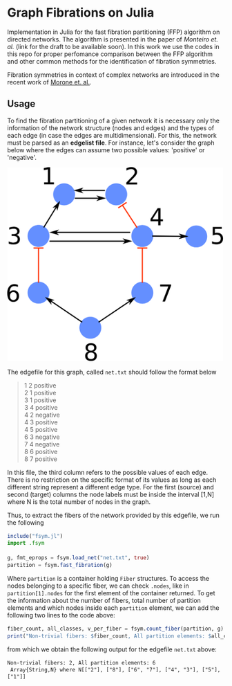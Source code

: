# Graph Fibrations on Julia

Implementation in Julia for the fast fibration partitioning (FFP) algorithm on directed networks. The algorithm is presented 
in the paper of *Monteiro et. al.* (link for the draft to be available soon). In this work we use the codes in this repo for
proper perfomance comparison between the FFP algorithm and other common methods for the identification of fibration symmetries. 

Fibration symmetries in context of complex networks are introduced in the recent work of [Morone et. al.](https://www.pnas.org/content/117/15/8306).

## Usage 

To find the fibration partitioning of a given network it is necessary only the information of the network structure (nodes and edges)
and the types of each edge (in case the edges are multidimensional). For this, the network must be parsed as an **edgelist file**. For
instance, let's consider the graph below where the edges can assume two possible values: 'positive' or 'negative'.

<img src="small_example.png" width="500" />

The edgefile for this graph, called `net.txt` should follow the format below

> 1 2 positive<br/>
> 2 1 positive<br/>
> 3 1 positive<br/>
> 3 4 positive<br/>
> 4 2 negative<br/>
> 4 3 positive<br/>
> 4 5 positive<br/>
> 6 3 negative<br/>
> 7 4 negative<br/>
> 8 6 positive<br/>
> 8 7 positive<br/>

In this file, the third column refers to the possible values of each edge. There is no restriction on the specific
format of its values as long as each different string represent a different edge type. For the first (source) and 
second (target) columns the node labels must be inside the interval \[1,N\] where N is the total number of nodes in
the graph.

Thus, to extract the fibers of the network provided by this edgefile, we run the 
following

```julia
include("fsym.jl")
import .fsym

g, fmt_eprops = fsym.load_net("net.txt", true)
partition = fsym.fast_fibration(g)
```

Where `partition` is a container holding `Fiber` structures. To access the nodes belonging to a specific fiber, we can check `.nodes`, like in `partition[1].nodes` for the first element of the container returned. To get the information about the number of fibers, total number of partition 
elements and which nodes inside each `partition` element, we can add the following two lines to the code above:

```julia
fiber_count, all_classes, v_per_fiber = fsym.count_fiber(partition, g)
print("Non-trivial fibers: $fiber_count, All partition elements: $all_classes\n $(v_per_fiber)\n")
```

from which we obtain the following output for the edgefile `net.txt` above:
```shell
Non-trivial fibers: 2, All partition elements: 6
 Array{String,N} where N[["2"], ["8"], ["6", "7"], ["4", "3"], ["5"], ["1"]]
```


